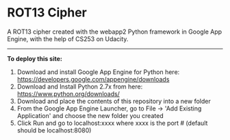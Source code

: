 ROT13 Cipher
====
A ROT13 cipher created with the webapp2 Python framework in Google App Engine, with the help of CS253 on Udacity.
****
**To deploy this site:**

1. Download and install Google App Engine for Python here: https://developers.google.com/appengine/downloads
2. Download and Install Python 2.7x from here: https://www.python.org/downloads/
3. Download and place the contents of this repository into a new folder
4. From the Google App Engine Launcher, go to File -> 'Add Existing Application' and choose the new folder you created
5. Click Run and go to localhost:xxxx where xxxx is the port # (default should be localhost:8080)
